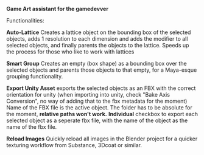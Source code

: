 **Game Art assistant for the gamedevver**

Functionalities:

**Auto-Lattice**
Creates a lattice object on the bounding box of the selected objects, adds 1 resolution to each dimension and adds the modifier to all selected objects, and finally parents the objects to the lattice.
Speeds up the process for those who like to work with lattices

**Smart Group**
Creates an empty (box shape) as a bounding box over the selected objects and parents those objects to that empty, for a Maya-esque grouping functionality.

**Export Unity Asset**
exports the selected objects as an FBX with the correct orientation for unity (when importing into unity, check "Bake Axis Conversion", no way of adding that to the fbx metadata for the moment)
Name of the FBX file is the active object.
The folder has to be absolute for the moment, **relative paths won't work.**
**Individual** checkbox to export each selected object as a seperate fbx file, with the name of the object as the name of the fbx file.

**Reload Images**
Quickly reload all images in the Blender project for a quicker texturing workflow from Substance, 3Dcoat or similar.

